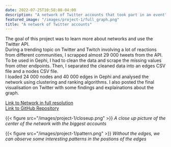```yaml
---
date: 2022-07-25T10:58:08-04:00
description: "A network of Twitter accounts that took part in an event"
featured_image: "/images/project-1/full_graph.png"
title: "A network of Twitter accounts"
---
```


The goal of this project was to learn more about networks and use the Twitter API.  
During a trending topic on Twitter and Twitch involving a lot of reactions from different communities, I scrapped almost 29 000 tweets from the API.  
To be used in Gephi, I had to clean the data and scrape the missing values from other endpoints.
Then, I separated the cleaned data into an edges CSV file and a nodes CSV file.  
I loaded 24 000 nodes and 40 000 edges in Gephi and analysed the network using clustering and ranking algorithms.
I also posted the final visualisation on Twitter with some findings and explainations about the graph.

[Link to Network in full resolution](https://www.easyzoom.com/imageaccess/2ea1991c24ce43359b4feb22297d3c0c)  
[Link to GitHub Repository](https://github.com/guillaumepaviot/twitter_graph)

{{< figure src="/images/project-1/closeup.png" >}}
*A close up picture of the center of the network with the biggest accounts*

{{< figure src="/images/project-1/pattern.png" >}}
*Without the edges, we can observe some interesting patterns in the postions of the edges*